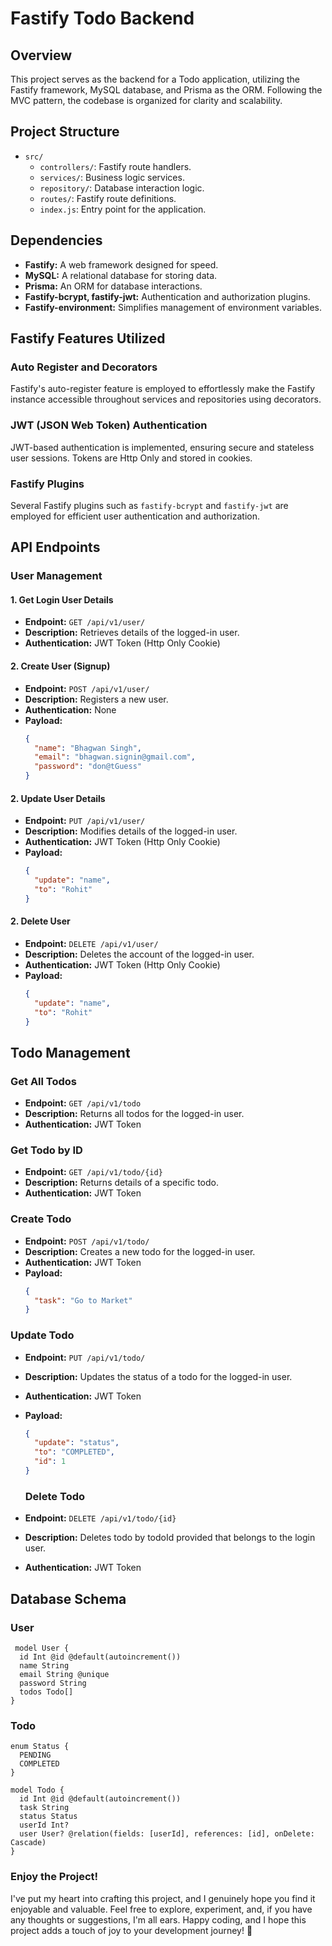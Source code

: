 # Fastify Todo Backend

## Overview

This project serves as the backend for a Todo application, utilizing the Fastify framework, MySQL database, and Prisma as the ORM. Following the MVC pattern, the codebase is organized for clarity and scalability.

## Project Structure

- `src/`
  - `controllers/`: Fastify route handlers.
  - `services/`: Business logic services.
  - `repository/`: Database interaction logic.
  - `routes/`: Fastify route definitions.
  - `index.js`: Entry point for the application.

## Dependencies

- **Fastify:** A web framework designed for speed.
- **MySQL:** A relational database for storing data.
- **Prisma:** An ORM for database interactions.
- **Fastify-bcrypt, fastify-jwt:** Authentication and authorization plugins.
- **Fastify-environment:** Simplifies management of environment variables.

## Fastify Features Utilized

### Auto Register and Decorators

Fastify's auto-register feature is employed to effortlessly make the Fastify instance accessible throughout services and repositories using decorators.

### JWT (JSON Web Token) Authentication

JWT-based authentication is implemented, ensuring secure and stateless user sessions. Tokens are Http Only and stored in cookies.

### Fastify Plugins

Several Fastify plugins such as `fastify-bcrypt` and `fastify-jwt` are employed for efficient user authentication and authorization.

## API Endpoints

### User Management

#### 1. Get Login User Details

- **Endpoint:** `GET /api/v1/user/`
- **Description:** Retrieves details of the logged-in user.
- **Authentication:** JWT Token (Http Only Cookie)

#### 2. Create User (Signup)

- **Endpoint:** `POST /api/v1/user/`
- **Description:** Registers a new user.
- **Authentication:** None
- **Payload:**
  ```json
  {
    "name": "Bhagwan Singh",
    "email": "bhagwan.signin@gmail.com",
    "password": "don@tGuess"
  }
  ```

#### 2. Update User Details

- **Endpoint:** `PUT /api/v1/user/`
- **Description:** Modifies details of the logged-in user.
- **Authentication:** JWT Token (Http Only Cookie)
- **Payload:**
  ```json
  {
    "update": "name",
    "to": "Rohit"
  }
  ```

#### 2. Delete User

- **Endpoint:** `DELETE /api/v1/user/`
- **Description:** Deletes the account of the logged-in user.
- **Authentication:** JWT Token (Http Only Cookie)
- **Payload:**
  ```json
  {
    "update": "name",
    "to": "Rohit"
  }
  ```

## Todo Management

### Get All Todos

- **Endpoint:** `GET /api/v1/todo`
- **Description:** Returns all todos for the logged-in user.
- **Authentication:** JWT Token

### Get Todo by ID

- **Endpoint:** `GET /api/v1/todo/{id}`
- **Description:** Returns details of a specific todo.
- **Authentication:** JWT Token

### Create Todo

- **Endpoint:** `POST /api/v1/todo/`
- **Description:** Creates a new todo for the logged-in user.
- **Authentication:** JWT Token
- **Payload:**
  ```json
  {
    "task": "Go to Market"
  }
  ```

### Update Todo

- **Endpoint:** `PUT /api/v1/todo/`
- **Description:** Updates the status of a todo for the logged-in user.
- **Authentication:** JWT Token
- **Payload:**

  ```json
  {
    "update": "status",
    "to": "COMPLETED",
    "id": 1
  }
  ```

  ### Delete Todo

- **Endpoint:** `DELETE /api/v1/todo/{id}`
- **Description:** Deletes todo by todoId provided that belongs to the login user.
- **Authentication:** JWT Token

## Database Schema

### User

```prisma
 model User {
  id Int @id @default(autoincrement())
  name String
  email String @unique
  password String
  todos Todo[]
}
```

### Todo

```prisma
enum Status {
  PENDING
  COMPLETED
}
```

```prisma
model Todo {
  id Int @id @default(autoincrement())
  task String
  status Status
  userId Int?
  user User? @relation(fields: [userId], references: [id], onDelete: Cascade)
}
```

### Enjoy the Project!

I've put my heart into crafting this project, and I genuinely hope you find it enjoyable and valuable. Feel free to explore, experiment, and, if you have any thoughts or suggestions, I'm all ears. Happy coding, and I hope this project adds a touch of joy to your development journey! 🚀
